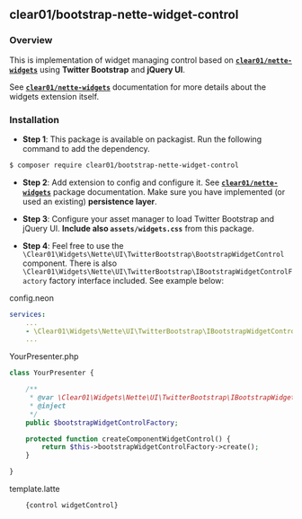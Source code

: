 clear01/bootstrap-nette-widget-control
--------------------------------------

### Overview
This is implementation of widget managing control based on [**```clear01/nette-widgets```**](https://github.com/Clear01/NetteWidgets)
 using **Twitter Bootstrap** and **jQuery UI**.

See [**```clear01/nette-widgets```**](https://github.com/Clear01/NetteWidgets) documentation for more details about the widgets extension itself.

### Installation

- **Step 1**: This package is available on packagist. Run the following command to add the dependency.
```sh
$ composer require clear01/bootstrap-nette-widget-control
```

- **Step 2**: Add extension to config and configure it.
See [**```clear01/nette-widgets```**](https://github.com/Clear01/NetteWidgets) package documentation.
Make sure you have implemented (or used an existing) **persistence layer**.

- **Step 3**: Configure your asset manager to load Twitter Bootstrap and jQuery UI. **Include also ```assets/widgets.css```** from this package.

- **Step 4**: Feel free to use the ```\Clear01\Widgets\Nette\UI\TwitterBootstrap\BootstrapWidgetControl``` component. There is also ```\Clear01\Widgets\Nette\UI\TwitterBootstrap\IBootstrapWidgetControlFactory``` factory interface included. See example below:

config.neon
```yml
services:
    ...
    - \Clear01\Widgets\Nette\UI\TwitterBootstrap\IBootstrapWidgetControlFactory
    ...
```

YourPresenter.php
```php
class YourPresenter {

    /**
     * @var \Clear01\Widgets\Nette\UI\TwitterBootstrap\IBootstrapWidgetControlFactory
     * @inject
     */
    public $bootstrapWidgetControlFactory;

    protected function createComponentWidgetControl() {
        return $this->bootstrapWidgetControlFactory->create();
    }

}
```

template.latte
```twig
    {control widgetControl}
```
